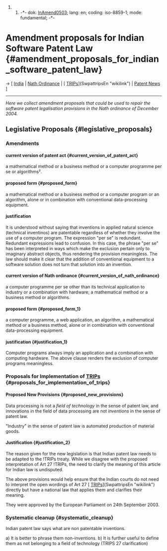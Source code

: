 1.  1.  -\*- dok: [InAmend0503](InAmend0503 "wikilink"); lang: en;
        coding: iso-8859-1; mode: fundamental; -\*-

# Amendment proposals for Indian Software Patent Law {#amendment_proposals_for_indian_software_patent_law}

-\> \[ [ India](SwpatinEn "wikilink") \| [ Nath
Ordinance](Nath0412En "wikilink") \| [
[TRIPs](TRIPs "wikilink")](SwpattripsEn "wikilink") \| [ Patent
News](SwpatcninoEn "wikilink") \]

------------------------------------------------------------------------

*Here we collect amendment proposals that could be used to repair the
software patent legalisation provisions in the Nath ordinance of
December 2004.*

## Legislative Proposals {#legislative_proposals}

### Amendments

#### current version of patent act {#current_version_of_patent_act}

a mathematical method or a business method or a computer programme per
se or algorithms².

#### proposed form {#proposed_form}

a mathematical method or a business method or a computer program or an
algorithm, alone or in combination with conventional data-processing
equipment.

#### justification

It is understood without saying that inventions in applied natural
science (technical inventinos) are patentable regardless of whether they
involve the use of a computer program. The expression \"per se\" is
redundant. Redundant expressions lead to confusion. In this case, the
phrase \"per se\" has been interpreted in ways which make the exclusion
pertain only to imaginary abstract objects, thus rendering the provision
meaningless. The law should make it clear that the addition of
conventional equipment to a software solution does not turn that
solution into an invention.

#### current version of Nath ordinance {#current_version_of_nath_ordinance}

a computer programme per se other than its technical application to
industry or a combination with hardware; a mathematical method or a
business method or algorithms.

#### proposed form {#proposed_form_1}

a computer programme, a web application, an algorithm, a mathematical
method or a business method, alone or in combination with conventional
data-processing equipment.

#### justification {#justification_1}

Computer programs always imply an application and a combination with
computing hardware. The above clause renders the exclusion of computer
programs meaningless.

### Proposals for Implementation of [TRIPs](TRIPs "wikilink") {#proposals_for_implementation_of_trips}

#### Proposed New Provisions {#proposed_new_provisions}

Data processing is not a *field of technology* in the sense of patent
law, and innovations in the field of data processing are not
*inventions* in the sense of patent law.

\"Industry\" in the sense of patent law is automated production of
material goods.

#### Justification {#justification_2}

The reason given for the new legislation is that Indian patent law needs
to be adapted to the !TRIPs treaty. While we disagree with the proposed
interpretation of Art 27 !TRIPs, the need to clarify the meaning of this
article for Indian law is undisputed.

The above provisions would help ensure that the Indian courts do not
need to interpret the open wordings of Art 27 [
[TRIPs](TRIPs "wikilink")](SwpattripsEn "wikilink") directly but have a
national law that applies them and clarifies their meaning.

They were approved by the European Parliament on 24th September 2003.

### Systematic cleanup {#systematic_cleanup}

Indian patent law says what are non patentable inventions.

a\) It is better to phrase them non-inventions. b) It is further useful
to define them as not belonging to a field of technology (TRIPS 27
clarification)

